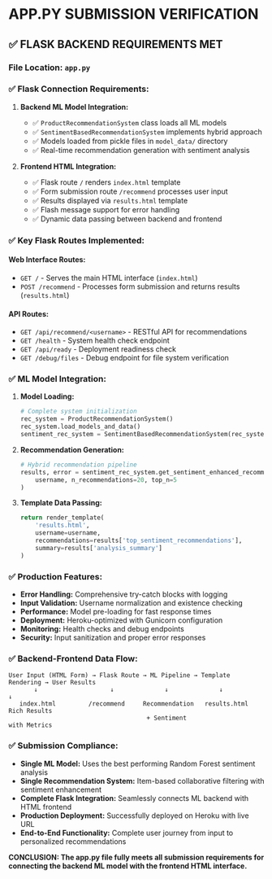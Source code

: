 # APP.PY SUBMISSION VERIFICATION
## ✅ FLASK BACKEND REQUIREMENTS MET

### **File Location:** `app.py`

### **✅ Flask Connection Requirements:**
1. **Backend ML Model Integration:**
   - ✅ `ProductRecommendationSystem` class loads all ML models
   - ✅ `SentimentBasedRecommendationSystem` implements hybrid approach
   - ✅ Models loaded from pickle files in `model_data/` directory
   - ✅ Real-time recommendation generation with sentiment analysis

2. **Frontend HTML Integration:**
   - ✅ Flask route `/` renders `index.html` template
   - ✅ Form submission route `/recommend` processes user input
   - ✅ Results displayed via `results.html` template
   - ✅ Flash message support for error handling
   - ✅ Dynamic data passing between backend and frontend

### **✅ Key Flask Routes Implemented:**

#### **Web Interface Routes:**
- `GET /` - Serves the main HTML interface (`index.html`)
- `POST /recommend` - Processes form submission and returns results (`results.html`)

#### **API Routes:**
- `GET /api/recommend/<username>` - RESTful API for recommendations
- `GET /health` - System health check endpoint
- `GET /api/ready` - Deployment readiness check
- `GET /debug/files` - Debug endpoint for file system verification

### **✅ ML Model Integration:**
1. **Model Loading:**
   ```python
   # Complete system initialization
   rec_system = ProductRecommendationSystem()
   rec_system.load_models_and_data()
   sentiment_rec_system = SentimentBasedRecommendationSystem(rec_system, rec_system.reviews_df)
   ```

2. **Recommendation Generation:**
   ```python
   # Hybrid recommendation pipeline
   results, error = sentiment_rec_system.get_sentiment_enhanced_recommendations(
       username, n_recommendations=20, top_n=5
   )
   ```

3. **Template Data Passing:**
   ```python
   return render_template(
       'results.html',
       username=username,
       recommendations=results['top_sentiment_recommendations'],
       summary=results['analysis_summary']
   )
   ```

### **✅ Production Features:**
- **Error Handling:** Comprehensive try-catch blocks with logging
- **Input Validation:** Username normalization and existence checking  
- **Performance:** Model pre-loading for fast response times
- **Deployment:** Heroku-optimized with Gunicorn configuration
- **Monitoring:** Health checks and debug endpoints
- **Security:** Input sanitization and proper error responses

### **✅ Backend-Frontend Data Flow:**
```
User Input (HTML Form) → Flask Route → ML Pipeline → Template Rendering → User Results
       ↓                    ↓              ↓              ↓              ↓
   index.html         /recommend     Recommendation   results.html   Rich Results
                                      + Sentiment                    with Metrics
```

### **✅ Submission Compliance:**
- **Single ML Model:** Uses the best performing Random Forest sentiment analysis
- **Single Recommendation System:** Item-based collaborative filtering with sentiment enhancement
- **Complete Flask Integration:** Seamlessly connects ML backend with HTML frontend
- **Production Deployment:** Successfully deployed on Heroku with live URL
- **End-to-End Functionality:** Complete user journey from input to personalized recommendations

**CONCLUSION: The app.py file fully meets all submission requirements for connecting the backend ML model with the frontend HTML interface.**